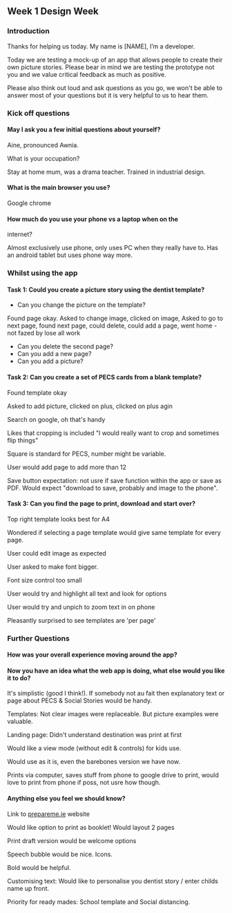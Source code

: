 ## Week 1 Design Week

### Introduction

Thanks for helping us today. My name is [NAME], I’m a developer. 

Today we are testing a mock-up of an app that allows people to create their own picture stories. Please bear in mind we are testing the prototype not you and we value critical feedback as much as positive. 

Please also think out loud and ask questions as you go, we won't be able to answer most of your questions but it is very helpful to us to hear them.

### Kick off questions

#### May I ask you a few initial questions about yourself?

Aine, pronounced Awnia.

What is your occupation?

Stay at home mum, was a drama teacher. Trained in industrial design.

#### What is the main browser you use?

Google chrome

#### How much do you use your phone vs a laptop when on the
internet?

Almost exclusively use phone, only uses PC when they really have to. Has an android tablet but uses phone way more.

### Whilst using the app

#### Task 1: Could you create a picture story using the dentist template?

- Can you change the picture on the template?

Found page okay. Asked to change image, clicked on image, Asked to go to next page, found next page, could delete, could add a page, went home - not fazed by lose all work 

- Can you delete the second page?
- Can you add a new page?
- Can you add a picture?

#### Task 2: Can you create a set of PECS cards from a blank template?

Found template okay

Asked to add picture, clicked on plus, clicked on plus agin

Search on google, oh that's handy

Likes that cropping is included "I would really want to crop and sometimes flip things"

Square is standard for PECS, number might be variable.

User would add page to add more than 12

Save button expectation: not usre if save function within the app or save as PDF. Would expect "download to save, probably and image to the phone".

#### Task 3: Can you find the page to print, download and start over?

Top right template looks best for A4

Wondered if selecting a page template would give same template for every page.

User could edit image as expected

User asked to make font bigger.

Font size control too small

User would try and highlight all text and look for options

User would try and unpich to zoom text in on phone

Pleasantly surprised to see templates are 'per page'

### Further Questions

#### How was your overall experience moving around the app?

#### Now you have an idea what the web app is doing, what else would you like it to do?

It's simplistic (good I think!). If somebody not au fait then explanatory text or page about PECS & Social Stories would be handy.

Templates: Not clear images were replaceable. But picture examples were valuable.

Landing page: Didn't understand destination was print at first

Would like a view mode (without edit & controls) for kids use.

Would use as it is, even the barebones version we have now.

Prints via computer, saves stuff from phone to google drive to print, would love to print from phone if poss, not usre how though.

#### Anything else you feel we should know?

Link to [prepareme.ie](http://prepareme.ie) website

Would like option to print as booklet! Would layout 2 pages

Print draft version would be welcome options

Speech bubble would be nice. Icons.

Bold would be helpful.

Customising text: Would like to personalise you dentist story / enter childs name up front.

Priority for ready mades: School template and Social distancing.
